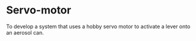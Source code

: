 # Servo-motor
To develop a system that uses a hobby servo motor to activate a lever onto an aerosol can.
